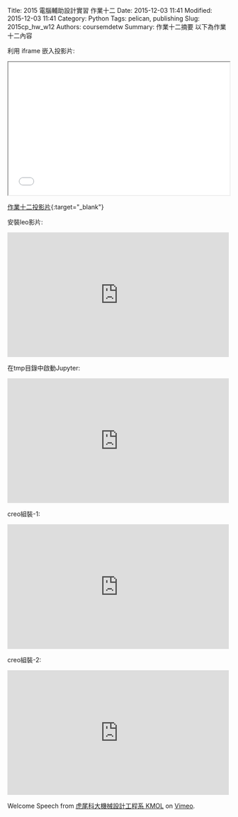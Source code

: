 Title: 2015 電腦輔助設計實習 作業十二
Date: 2015-12-03 11:41
Modified: 2015-12-03 11:41
Category: Python
Tags: pelican, publishing
Slug: 2015cp_hw_w12
Authors: coursemdetw
Summary: 作業十二摘要
以下為作業十二內容

利用 iframe 嵌入投影片:

<iframe src="cadp_w12_simplest.html" width="500" height="300"></iframe>

[作業十二投影片](simplest7.html){:target="_blank"}

 安裝leo影片:

<iframe src="https://player.vimeo.com/video/147714806" width="500" height="281" frameborder="0" webkitallowfullscreen mozallowfullscreen allowfullscreen></iframe> 

 在tmp目錄中啟動Jupyter:
 
 <iframe src="https://player.vimeo.com/video/147715109" width="500" height="281" frameborder="0" webkitallowfullscreen mozallowfullscreen allowfullscreen></iframe> 
 
 creo組裝-1:
 
<iframe src="https://player.vimeo.com/video/147715199" width="500" height="281" frameborder="0" webkitallowfullscreen mozallowfullscreen allowfullscreen></iframe> 
 
 creo組裝-2:
 
<iframe src="https://player.vimeo.com/video/147715247" width="500" height="281" frameborder="0" webkitallowfullscreen mozallowfullscreen allowfullscreen></iframe>

Welcome Speech</a> from <a href="https://vimeo.com/user24079973">虎尾科大機械設計工程系 KMOL</a> on <a href="https://vimeo.com">Vimeo</a>.</p>
